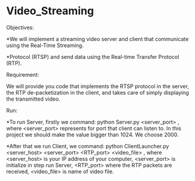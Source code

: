 # Video_Streaming
Objectives:

*We will implement a streaming video server and client that communicate using the Real-Time Streaming.

*Protocol (RTSP) and send data using the Real-time Transfer Protocol (RTP).

Requirement:

We will provide you code that implements the RTSP protocol in the server, the RTP de-packetization in the client, and takes care of simply displaying the
transmitted video.

Run:

*To run Server, firstly we command: python Server.py <server_port> , where <server_port>
represents for port that client can listen to. In this project we should make the value bigger than 1024. We choose 2000.

*After that we run Client, we command: python ClientLauncher.py <server_host> <server_port>
<RTP_port> <video_file> , where <server_host> is your IP address of your computer,
<server_port> is initialize in step run Server, <RTP_port> where the RTP packets are received,
<video_file> is name of video file.

<p align="center">
  <a <img src=""/> </a>

